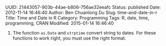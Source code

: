 UUID: 21443057-903b-44ae-b806-756ae32eeafc
Status: published
Date: 2012-11-14 16:46:40
Author: Ben Chuanlong Du
Slug: time-and-date-in-r
Title: Time and Date in R
Category: Programming
Tags: R, date, time, programming, CRAN
Modified: 2015-01-14 16:46:40


1. The function `as.Date` and `strptime` convert string to dates. 
For these functions to work right, 
you must use the right format.
